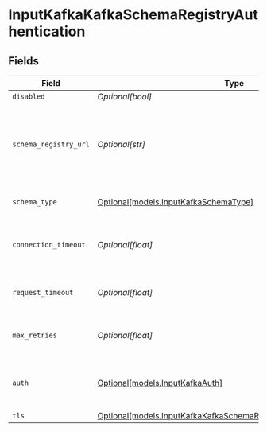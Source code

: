 # InputKafkaKafkaSchemaRegistryAuthentication


## Fields

| Field                                                                                                                                  | Type                                                                                                                                   | Required                                                                                                                               | Description                                                                                                                            |
| -------------------------------------------------------------------------------------------------------------------------------------- | -------------------------------------------------------------------------------------------------------------------------------------- | -------------------------------------------------------------------------------------------------------------------------------------- | -------------------------------------------------------------------------------------------------------------------------------------- |
| `disabled`                                                                                                                             | *Optional[bool]*                                                                                                                       | :heavy_minus_sign:                                                                                                                     | N/A                                                                                                                                    |
| `schema_registry_url`                                                                                                                  | *Optional[str]*                                                                                                                        | :heavy_minus_sign:                                                                                                                     | URL for accessing the Confluent Schema Registry. Example: http://localhost:8081. To connect over TLS, use https instead of http.       |
| `schema_type`                                                                                                                          | [Optional[models.InputKafkaSchemaType]](../models/inputkafkaschematype.md)                                                             | :heavy_minus_sign:                                                                                                                     | The schema format used to encode and decode event data                                                                                 |
| `connection_timeout`                                                                                                                   | *Optional[float]*                                                                                                                      | :heavy_minus_sign:                                                                                                                     | Maximum time to wait for a Schema Registry connection to complete successfully                                                         |
| `request_timeout`                                                                                                                      | *Optional[float]*                                                                                                                      | :heavy_minus_sign:                                                                                                                     | Maximum time to wait for the Schema Registry to respond to a request                                                                   |
| `max_retries`                                                                                                                          | *Optional[float]*                                                                                                                      | :heavy_minus_sign:                                                                                                                     | Maximum number of times to try fetching schemas from the Schema Registry                                                               |
| `auth`                                                                                                                                 | [Optional[models.InputKafkaAuth]](../models/inputkafkaauth.md)                                                                         | :heavy_minus_sign:                                                                                                                     | Credentials to use when authenticating with the schema registry using basic HTTP authentication                                        |
| `tls`                                                                                                                                  | [Optional[models.InputKafkaKafkaSchemaRegistryTLSSettingsClientSide]](../models/inputkafkakafkaschemaregistrytlssettingsclientside.md) | :heavy_minus_sign:                                                                                                                     | N/A                                                                                                                                    |